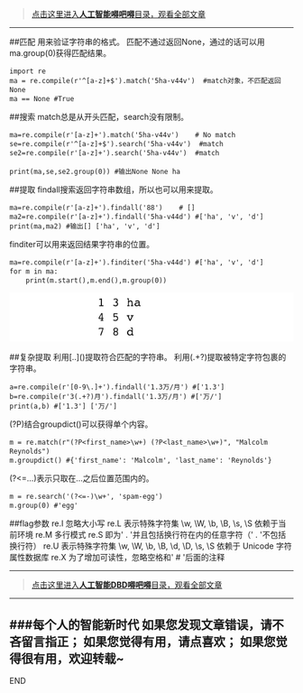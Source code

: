 >[点击这里进入**人工智能嘚吧嘚**目录，观看全部文章](https://www.jianshu.com/p/ff37dbc75edb)
---

##匹配
用来验证字符串的格式。
匹配不通过返回None，通过的话可以用ma.group(0)获得匹配结果。
```
import re
ma = re.compile(r'^[a-z]+$').match('5ha-v44v')  #match对象，不匹配返回None
ma == None #True
```

##搜索
match总是从开头匹配，search没有限制。
```
ma=re.compile(r'[a-z]+').match('5ha-v44v')    # No match
se=re.compile(r'^[a-z]+$').search('5ha-v44v')  #match
se2=re.compile(r'[a-z]+').search('5ha-v44v')  #match

print(ma,se,se2.group(0)) #输出None None ha
```

##提取
findall搜索返回字符串数组，所以也可以用来提取。
```
ma=re.compile(r'[a-z]+').findall('88')    # []
ma2=re.compile(r'[a-z]+').findall('5ha-v44d') #['ha', 'v', 'd']
print(ma,ma2) #输出[] ['ha', 'v', 'd']
```
finditer可以用来返回结果字符串的位置。
```
ma=re.compile(r'[a-z]+').finditer('5ha-v44d') #['ha', 'v', 'd']
for m in ma:
    print(m.start(),m.end(),m.group(0))
```
![](imgs/4324074-0094449e193edbd4.png?imageMogr2/auto-orient/strip%7CimageView2/2/w/1240)

##复杂提取
利用\[..]()提取符合匹配的字符串。
利用(.+?)提取被特定字符包裹的字符串。
```
a=re.compile(r'[0-9\.]+').findall('1.3万/月') #['1.3']
b=re.compile(r'3(.+?)月').findall('1.3万/月') #['万/']
print(a,b) #['1.3'] ['万/']
```
(?P<name>)结合groupdict()可以获得单个内容。
```
m = re.match(r"(?P<first_name>\w+) (?P<last_name>\w+)", "Malcolm Reynolds")
m.groupdict() #{'first_name': 'Malcolm', 'last_name': 'Reynolds'}

```
(?<=...)表示只取在...之后位置范围内的。
```
m = re.search('(?<=-)\w+', 'spam-egg')
m.group(0) #'egg'
```


##flag参数
re.I 忽略大小写
re.L 表示特殊字符集 \w, \W, \b, \B, \s, \S 依赖于当前环境
re.M 多行模式
re.S 即为' . '并且包括换行符在内的任意字符（' . '不包括换行符）
re.U 表示特殊字符集 \w, \W, \b, \B, \d, \D, \s, \S 依赖于 Unicode 字符属性数据库
re.X 为了增加可读性，忽略空格和' # '后面的注释

---
>[点击这里进入**人工智能DBD嘚吧嘚**目录，观看全部文章](https://www.jianshu.com/p/ff37dbc75edb)
---
###每个人的智能新时代
如果您发现文章错误，请不吝留言指正；
如果您觉得有用，请点喜欢；
如果您觉得很有用，欢迎转载~
---
END